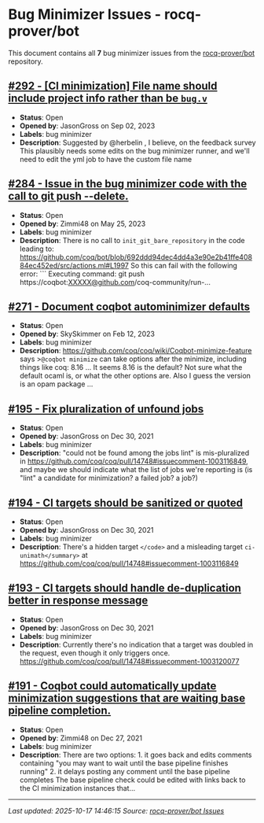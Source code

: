 # Bug Minimizer Issues - rocq-prover/bot

This document contains all **7** bug minimizer issues from the [rocq-prover/bot](https://github.com/rocq-prover/bot/issues) repository.

## [#292 - [CI minimization] File name should include project info rather than be `bug.v`](https://github.com/rocq-prover/bot/issues/292)

- **Status**: Open
- **Opened by**: JasonGross on Sep 02, 2023
- **Labels**: bug minimizer
- **Description**: Suggested by @herbelin , I believe, on the feedback survey    This plausibly needs some edits on the bug minimizer runner, and we'll need to edit the yml job to have the custom file name

## [#284 - Issue in the bug minimizer code with the call to git push --delete.](https://github.com/rocq-prover/bot/issues/284)

- **Status**: Open
- **Opened by**: Zimmi48 on May 25, 2023
- **Labels**: bug minimizer
- **Description**: There is no call to `init_git_bare_repository` in the code leading to:    https://github.com/coq/bot/blob/692ddd94dec4dd4a3e90e2b41ffe40884ec452ed/src/actions.ml#L1997    So this can fail with the following error:    ```  Executing command: git push https://coqbot:XXXXX@github.com/coq-community/run-...

## [#271 - Document coqbot autominimizer defaults](https://github.com/rocq-prover/bot/issues/271)

- **Status**: Open
- **Opened by**: SkySkimmer on Feb 12, 2023
- **Labels**: bug minimizer
- **Description**: https://github.com/coq/coq/wiki/Coqbot-minimize-feature says  >`@coqbot minimize` can take options after the minimize, including things like coq: 8.16 ...    It seems 8.16 is the default? Not sure what the default ocaml is, or what the other options are.  Also I guess the version is an opam package ...

## [#195 - Fix pluralization of unfound jobs](https://github.com/rocq-prover/bot/issues/195)

- **Status**: Open
- **Opened by**: JasonGross on Dec 30, 2021
- **Labels**: bug minimizer
- **Description**: "could not be found among the jobs lint" is mis-pluralized in https://github.com/coq/coq/pull/14748#issuecomment-1003116849, and maybe we should indicate what the list of jobs we're reporting is (is "lint" a candidate for minimization? a failed job?  a job?)

## [#194 - CI targets should be sanitized or quoted](https://github.com/rocq-prover/bot/issues/194)

- **Status**: Open
- **Opened by**: JasonGross on Dec 30, 2021
- **Labels**: bug minimizer
- **Description**: There's a hidden target `</code>` and a misleading target `ci-unimath</summary>` at https://github.com/coq/coq/pull/14748#issuecomment-1003116849

## [#193 - CI targets should handle de-duplication better in response message](https://github.com/rocq-prover/bot/issues/193)

- **Status**: Open
- **Opened by**: JasonGross on Dec 30, 2021
- **Labels**: bug minimizer
- **Description**: Currently there's no indication that a target was doubled in the request, even though it only triggers once.     https://github.com/coq/coq/pull/14748#issuecomment-1003120077

## [#191 - Coqbot could automatically update minimization suggestions that are waiting base pipeline completion.](https://github.com/rocq-prover/bot/issues/191)

- **Status**: Open
- **Opened by**: Zimmi48 on Dec 27, 2021
- **Labels**: bug minimizer
- **Description**: There are two options:    1. it goes back and edits comments containing "you may want to wait until the base pipeline finishes running"  2. it delays posting any comment until the base pipeline completes    The base pipeline check could be edited with links back to the CI minimization instances that...

---
*Last updated: 2025-10-17 14:46:15*
*Source: [rocq-prover/bot Issues](https://github.com/rocq-prover/bot/issues)*
